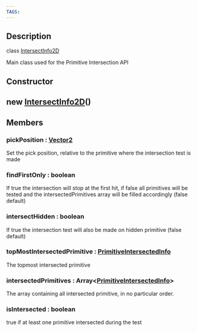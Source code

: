 ```yaml
---
TAGS:
---
```

## Description

class [IntersectInfo2D](/classes/2.4/IntersectInfo2D)

Main class used for the Primitive Intersection API

## Constructor

## new [IntersectInfo2D](/classes/2.4/IntersectInfo2D)()


## Members

### pickPosition : [Vector2](/classes/2.4/Vector2)

Set the pick position, relative to the primitive where the intersection test is made

### findFirstOnly : boolean

If true the intersection will stop at the first hit, if false all primitives will be tested and the intersectedPrimitives array will be filled accordingly (false default)

### intersectHidden : boolean

If true the intersection test will also be made on hidden primitive (false default)

### topMostIntersectedPrimitive : [PrimitiveIntersectedInfo](/classes/2.4/PrimitiveIntersectedInfo)

The topmost intersected primitive

### intersectedPrimitives : Array&lt;[PrimitiveIntersectedInfo](/classes/2.4/PrimitiveIntersectedInfo)&gt;

The array containing all intersected primitive, in no particular order.

### isIntersected : boolean

true if at least one primitive intersected during the test

